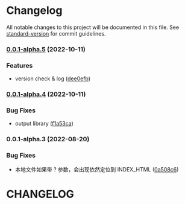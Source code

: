 # Changelog

All notable changes to this project will be documented in this file. See [standard-version](https://github.com/conventional-changelog/standard-version) for commit guidelines.

### [0.0.1-alpha.5](https://gitlab.alibaba-inc.com/mmfs/thx-scripts/compare/v0.0.1-alpha.4...v0.0.1-alpha.5) (2022-10-11)


### Features

* version check & log ([dee0efb](https://gitlab.alibaba-inc.com/mmfs/thx-scripts/commit/dee0efb3c5ad27a644a5f3607553ca060204db25))

### [0.0.1-alpha.4](https://gitlab.alibaba-inc.com/mmfs/thx-scripts/compare/v0.0.1-alpha.3...v0.0.1-alpha.4) (2022-10-11)


### Bug Fixes

* output library ([f1a53ca](https://gitlab.alibaba-inc.com/mmfs/thx-scripts/commit/f1a53ca1740c89becd3401798b99005a216a455f))

### 0.0.1-alpha.3 (2022-08-20)


### Bug Fixes

* 本地文件如果带 ? 参数，会出现依然定位到 INDEX_HTML ([0a508c6](https://gitlab.alibaba-inc.com/mmfs/thx-scripts/commit/0a508c60d587c76b98166ad05edeb1f43fb16dbe))

# CHANGELOG
